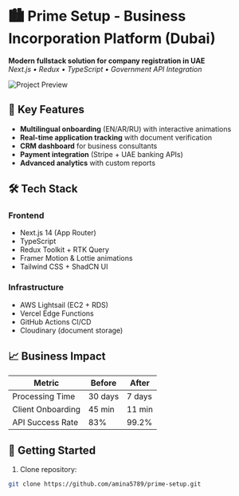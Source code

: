 # 🏙️ Prime Setup - Business Incorporation Platform (Dubai)

**Modern fullstack solution for company registration in UAE**  
*Next.js • Redux • TypeScript • Government API Integration*

![Project Preview](https://via.placeholder.com/1280x720/1a365d/ffffff?text=Prime+Setup+Dashboard+Preview)

## 🌟 Key Features
- **Multilingual onboarding** (EN/AR/RU) with interactive animations
- **Real-time application tracking** with document verification
- **CRM dashboard** for business consultants
- **Payment integration** (Stripe + UAE banking APIs)
- **Advanced analytics** with custom reports

## 🛠 Tech Stack
### Frontend
- Next.js 14 (App Router)
- TypeScript
- Redux Toolkit + RTK Query
- Framer Motion & Lottie animations
- Tailwind CSS + ShadCN UI



### Infrastructure
- AWS Lightsail (EC2 + RDS)
- Vercel Edge Functions
- GitHub Actions CI/CD
- Cloudinary (document storage)

## 📈 Business Impact
| Metric | Before | After |
|--------|--------|-------|
| Processing Time | 30 days | 7 days |
| Client Onboarding | 45 min | 11 min |
| API Success Rate | 83% | 99.2% |

## 🚀 Getting Started
1. Clone repository:
```bash
git clone https://github.com/amina5789/prime-setup.git
